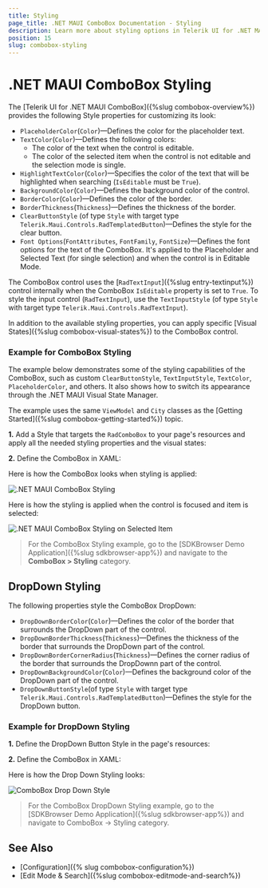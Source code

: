 ```yaml
---
title: Styling
page_title: .NET MAUI ComboBox Documentation - Styling
description: Learn more about styling options in Telerik UI for .NET MAUI ComboBox control.
position: 15
slug: combobox-styling
---
```


# .NET MAUI ComboBox Styling

The [Telerik UI for .NET MAUI ComboBox]({%slug combobox-overview%}) provides the following Style properties for customizing its look:

* `PlaceholderColor`(`Color`)&mdash;Defines the color for the placeholder text.
* `TextColor`(`Color`)&mdash;Defines the following colors:
	* The color of the text when the control is editable.
	* The color of the selected item when the control is not editable and the selection mode is single.
* `HighlightTextColor`(`Color`)&mdash;Specifies the color of the text that will be highlighted when searching (`IsEditable` must be `True`).
* `BackgroundColor`(`Color`)&mdash;Defines the background color of the control.
* `BorderColor`(`Color`)&mdash;Defines the color of the border.
* `BorderThickness`(`Thickness`)&mdash;Defines the thickness of the border.
* `ClearButtonStyle` (of type `Style` with target type `Telerik.Maui.Controls.RadTemplatedButton`)&mdash;Defines the style for the clear button.
* `Font Options`(`FontAttributes`, `FontFamily`, `FontSize`)&mdash;Defines the font options for the text of the ComboBox. It's applied to the Placeholder and Selected Text (for single selection) and when the control is in Editable Mode.

The ComboBox control uses the [`RadTextInput`]({%slug entry-textinput%}) control internally when the ComboBox `IsEditable` property is set to `True`. To style the input control (`RadTextInput`), use the `TextInputStyle` (of type `Style` with target type `Telerik.Maui.Controls.RadTextInput`).

In addition to the available styling properties, you can apply specific [Visual States]({%slug combobox-visual-states%}) to the ComboBox control.

### Example for ComboBox Styling

The example below demonstrates some of the styling capabilities of the ComboBox, such as custom `ClearButtonStyle`, `TextInputStyle`, `TextColor`, `PlaceholderColor`, and others. It also shows how to switch its appearance through the .NET MAUI Visual State Manager.

The example uses the same `ViewModel` and `City` classes as the [Getting Started]({%slug combobox-getting-started%}) topic.

**1.** Add a Style that targets the `RadComboBox` to your page's resources and apply all the needed styling properties and the visual states:

<snippet id='combobox-custom-styles' />

**2.** Define the ComboBox in XAML:

<snippet id='combobox-styling-xaml'/>

Here is how the ComboBox looks when styling is applied:

![.NET MAUI ComboBox Styling](images/combobox-styling.png)

Here is how the styling is applied when the control is focused and item is selected:

![.NET MAUI ComboBox Styling on Selected Item](images/combobox-styling-focused.png)

> For the ComboBox Styling example, go to the [SDKBrowser Demo Application]({%slug sdkbrowser-app%}) and navigate to the **ComboBox > Styling** category.

## DropDown Styling

The following properties style the ComboBox DropDown:

* `DropDownBorderColor`(`Color`)&mdash;Defines the color of the border that surrounds the DropDown part of the control.
* `DropDownBorderThickness`(`Thickness`)&mdash;Defines the thickness of the border that surrounds the DropDown part of the control.
* `DropDownBorderCornerRadius`(`Thickness`)&mdash;Defines the corner radius of the border that surrounds the DropDownn part of the control.
* `DropDownBackgroundColor`(`Color`)&mdash;Defines the background color of the DropDown part of the control.
* `DropDownButtonStyle`(of type `Style` with target type `Telerik.Maui.Controls.RadTemplatedButton`)&mdash;Defines the style for the DropDown button.

### Example for DropDown Styling

**1.** Define the DropDown Button Style in the page's resources:

<snippet id='combobox-dropdownbutton-style'/>

**2.** Define the ComboBox in XAML:

<snippet id='combobox-dropdown-styling'/>

Here is how the Drop Down Styling looks:

![ComboBox Drop Down Style](images/combobox-drop-down-style.png)

> For the ComboBox DropDown Styling example, go to the [SDKBrowser Demo Application]({%slug sdkbrowser-app%}) and navigate to ComboBox -> Styling category.

## See Also

- [Configuration]({% slug combobox-configuration%})
- [Edit Mode & Search]({%slug combobox-editmode-and-search%})
